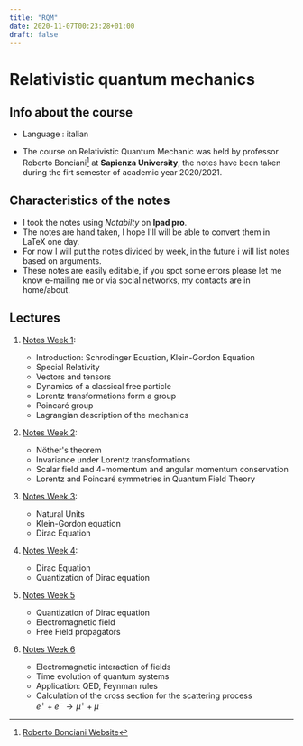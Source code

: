 ```yaml
---
title: "RQM"
date: 2020-11-07T00:23:28+01:00
draft: false
---
```



# Relativistic quantum mechanics

## Info about the course

* Language : italian

* The course on Relativistic Quantum Mechanic was held by professor Roberto Bonciani[^1] at **Sapienza University**, the notes have been taken during the firt semester of academic year 2020/2021.

## Characteristics of the notes

- I took the notes using _Notabilty_ on **Ipad pro**.
- The notes are hand taken, I hope I'll will be able to convert them in LaTeX one day.
- For now I will put the notes divided by week, in the future i will list notes based on arguments.
- These notes are easily editable, if you spot some errors please let me know e-mailing me or via social networks, my contacts are in home/about. 


## Lectures

1. [Notes Week 1](https://drive.google.com/file/d/1jCNnM0Qa21dX_fN387spZ1MsK-r-S5Mf/view?usp=sharing):
    - Introduction: Schrodinger Equation, Klein-Gordon Equation
    - Special Relativity
    - Vectors and tensors
    - Dynamics of a classical free particle
    - Lorentz transformations form a group
    - Poincaré group
    - Lagrangian description of the mechanics

2. [Notes Week 2](https://drive.google.com/file/d/1jCNnM0Qa21dX_fN387spZ1MsK-r-S5Mf/view?usp=sharing):
    - Nöther's theorem
    - Invariance under Lorentz transformations
    - Scalar field and 4-momentum and angular momentum conservation
    - Lorentz and Poincaré symmetries in Quantum Field Theory



3. [Notes Week 3](https://drive.google.com/file/d/1ZBUCvQVFTy80E7Eh11mkYTCOoMNoP8g2/view?usp=sharing):
    - Natural Units
    - Klein-Gordon equation
    - Dirac Equation



4. [Notes Week 4](https://drive.google.com/file/d/1vtyIue5RADGRXfvukmN6BeyE5D4ZMmgp/view?usp=sharing):
    - Dirac Equation
    - Quantization of Dirac equation

5. [Notes Week 5](https://drive.google.com/file/d/1N_FioQTsL846NO3y5ddV2M6LxSlXofBZ/view?usp=sharing)
    - Quantization of Dirac equation
    - Electromagnetic field
    - Free Field propagators


6. [Notes Week 6](https://drive.google.com/file/d/1rmj5J5r0Af96lj2X2XyF9ppq5TvlMa7_/view?usp=sharing)
    - Electromagnetic interaction of fields
    - Time evolution of quantum systems
    - Application: QED, Feynman rules
    - Calculation of the cross section for the scattering process  
    $e^{+}+e^{-}\to\mu^{+}+\mu^{-}$


[^1]: [Roberto Bonciani Website](http://www.roma1.infn.it/~boncianr/index.html)